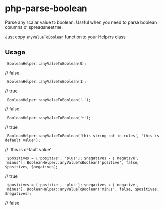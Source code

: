 # php-parse-boolean
Parse any scalar value to boolean. Useful when you need to parse boolean columns of spreadsheet file.

Just copy `anyValueToBoolean` function to your Helpers class

## Usage

`
BooleanHelper::anyValueToBoolean(0);`

// false


`
BooleanHelper::anyValueToBoolean(1);`

// true


`
BooleanHelper::anyValueToBoolean('-');`

// false


`
BooleanHelper::anyValueToBoolean('+');`

// true


`
BooleanHelper::anyValueToBoolean('this string not in rules', 'this is default value');`

// 'this is default value'


`
$positives = ['positive', 'plus'];
$negatives = ['negative', 'minus'];
BooleanHelper::anyValueToBoolean('positive', false, $positives, $negatives);`

// true


`
$positives = ['positive', 'plus'];
$negatives = ['negative', 'minus'];
BooleanHelper::anyValueToBoolean('minus', false, $positives, $negatives);`

// false

